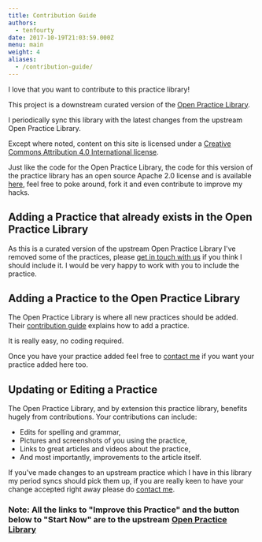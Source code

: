 ```yaml
---
title: Contribution Guide
authors:
  - tenfourty
date: 2017-10-19T21:03:59.000Z
menu: main
weight: 4
aliases:
  - /contribution-guide/
---
```


I love that you want to contribute to this practice library!

This project is a downstream curated version of the [Open Practice Library](https://openpracticelibrary.com/).

I periodically sync this library with the latest changes from the upstream Open Practice Library.

Except where noted, content on this site is licensed under a [Creative Commons Attribution 4.0 International license](https://creativecommons.org/licenses/by-sa/4.0/).

Just like the code for the Open Practice Library, the code for this version of the practice library has an open source Apache 2.0 license and is available [here](https://github.com/tenfourty/practicelibrary), feel free to poke around, fork it and even contribute to improve my hacks.

## Adding a Practice that already exists in the Open Practice Library

As this is a curated version of the upstream Open Practice Library I've removed some of the practices, please [get in touch with us](https://www.stellafai.com/contact/) if you think I should include it. I would be very happy to work with you to include the practice.

## Adding a Practice to the Open Practice Library

The Open Practice Library is where all new practices should be added. Their [contribution guide](https://openpracticelibrary.com/page/contribution-guide/) explains how to add a practice.

It is really easy, no coding required.

Once you have your practice added feel free to [contact me](https://www.stellafai.com/contact/) if you want your practice added here too.

## Updating or Editing a Practice

The Open Practice Library, and by extension this practice library, benefits hugely from contributions. Your contributions can include:
- Edits for spelling and grammar,
- Pictures and screenshots of you using the practice,
- Links to great articles and videos about the practice,
- And most importantly, improvements to the article itself.

If you've made changes to an upstream practice which I have in this library my period syncs should pick them up, if you are really keen to have your change accepted right away please do [contact me](https://www.stellafai.com/contact/).

### Note: All the links to "Improve this Practice" and the button below to "Start Now" are to the upstream [Open Practice Library](https://openpracticelibrary.com/)

